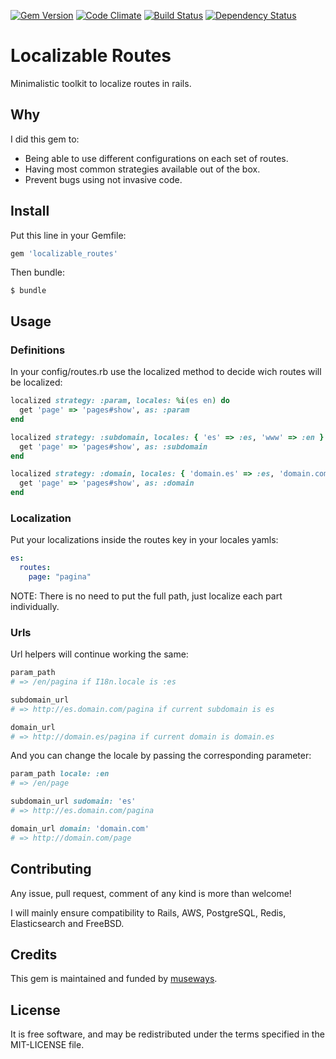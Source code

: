 [![Gem Version](https://badge.fury.io/rb/localizable_routes.svg)](http://badge.fury.io/rb/localizable_routes)
[![Code Climate](https://codeclimate.com/github/museways/localizable_routes/badges/gpa.svg)](https://codeclimate.com/github/museways/localizable_routes)
[![Build Status](https://travis-ci.org/museways/localizable_routes.svg)](https://travis-ci.org/museways/localizable_routes)
[![Dependency Status](https://gemnasium.com/museways/localizable_routes.svg)](https://gemnasium.com/museways/localizable_routes)

# Localizable Routes

Minimalistic toolkit to localize routes in rails.

## Why

I did this gem to:

- Being able to use different configurations on each set of routes.
- Having most common strategies available out of the box.
- Prevent bugs using not invasive code.

## Install

Put this line in your Gemfile:
```ruby
gem 'localizable_routes'
```

Then bundle:
```
$ bundle
```

## Usage

### Definitions

In your config/routes.rb use the localized method to decide wich routes will be localized:
```ruby
localized strategy: :param, locales: %i(es en) do
  get 'page' => 'pages#show', as: :param
end

localized strategy: :subdomain, locales: { 'es' => :es, 'www' => :en } do
  get 'page' => 'pages#show', as: :subdomain
end

localized strategy: :domain, locales: { 'domain.es' => :es, 'domain.com' => :en } do
  get 'page' => 'pages#show', as: :domain
end
```

### Localization

Put your localizations inside the routes key in your locales yamls:
```yaml
es:
  routes:
    page: "pagina"
```

NOTE: There is no need to put the full path, just localize each part individually.

### Urls

Url helpers will continue working the same:
```ruby
param_path
# => /en/pagina if I18n.locale is :es

subdomain_url
# => http://es.domain.com/pagina if current subdomain is es

domain_url
# => http://domain.es/pagina if current domain is domain.es
```

And you can change the locale by passing the corresponding parameter:
```ruby
param_path locale: :en
# => /en/page

subdomain_url sudomain: 'es'
# => http://es.domain.com/pagina

domain_url domain: 'domain.com'
# => http://domain.com/page
```

## Contributing

Any issue, pull request, comment of any kind is more than welcome!

I will mainly ensure compatibility to Rails, AWS, PostgreSQL, Redis, Elasticsearch and FreeBSD. 

## Credits

This gem is maintained and funded by [museways](https://github.com/museways).

## License

It is free software, and may be redistributed under the terms specified in the MIT-LICENSE file.

